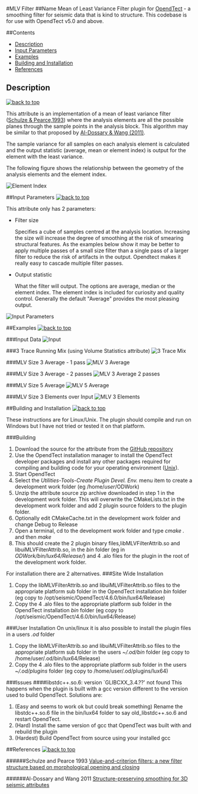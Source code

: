 #MLV Filter
##Name
Mean of Least Variance Filter plugin for [OpendTect](http://www.opendtect.org/) - a smoothing filter for seismic data that is kind to structure. This codebase is for use with OpendTect v5.0 and above.

##Contents
-  [Description](#description)
-  [Input Parameters](#input-parameters)
-  [Examples](#examples)
-  [Building and Installation](#building-and-installation)
-  [References](#references)

## Description
[![back to top](docs/uparrow.jpg)](#mlv-filter)

This attribute is an implementation of a mean of least variance filter ([Schulze & Pearce,1993](#schulze-and-pearce-1993)) where the analysis elements are all the possible planes through the sample points in the analysis block. This algorithm may be similar to that proposed by [Al-Dossary & Wang (2011)](#al-dossary-and-wang-2011). 

The sample variance for all samples on each analysis element is calculated and the output statistic (average, mean or element index) is output for the element with the least variance. 

The following figure shows the relationship between the geometry of the analysis elements and the element index.

![Element Index](docs/MLVFilterAttrib_elements.jpg "MLV Filter analysis elements")

##Input Parameters
[![back to top](docs/uparrow.jpg)](#mlv-filter)

This attribute only has 2 parameters:

*   Filter size

    Specifies a cube of samples centred  at the analysis location. Increasing the size will increase the degree of smoothing at the risk of smearing structural features. As the examples below show it may be better to apply multiple passes of a small size filter than a single pass of a larger filter to reduce the risk of artifacts in the output. Opendtect makes it really easy to cascade multiple filter passes.
    
*   Output statistic

    What the filter will output. The options are average, median or the element index. The element index is included for curiosity and quality control. Generally the default "Average" provides the most pleasing output.

![Input Parameters](docs/MLVFilterAttrib_par1.jpg "MLF Filter input parameters")

##Examples
[![back to top](docs/uparrow.jpg)](#mlv-filter)

###Input Data
![Input](docs/MLVFilterAttrib_input.jpg "Input data")

###3 Trace Running Mix (using Volume Statistics attribute)
![3 Trace Mix](docs/MLVFilterAttrib_VOL3_Mean.jpg "3 trace mix")

###MLV Size 3 Average - 1 pass
![MLV 3 Average](docs/MLVFilterAttrib_MLV3_Mean.jpg "MLV 3 average")

###MLV Size 3 Average - 2 passes
![MLV 3 Average 2 passes](docs/MLVFilterAttrib_MLV3_Mean2.jpg "MLV 3 average - 2 passes")

###MLV Size 5 Average
![MLV 5 Average](docs/MLVFilterAttrib_MLV5_Mean.jpg "MLV 5 average")

###MLV Size 3 Elements over Input
![MLV 3 Elements](docs/MLVFilterAttrib_MLV3_Elements.jpg "MLV 3 elements")

##Building and Installation
[![back to top](docs/uparrow.jpg)](#mlv-filter)

These instructions are for Linux/Unix. The plugin should compile and run on Windows but I have not tried or tested it on that platform.

###Building
1. Download the source for the attribute from the [GitHub repository](https://github.com/waynegm/MLVFilterAttrib/archive/master.zip)
2. Use the OpendTect installation manager to install the OpendTect developer packages and install any other packages required for compiling and building code for your operating environment ([Unix](file:///opt/seismic/OpendTect/4.6.0/doc/Programmer/unix.html)).
3. Start OpendTect
4. Select the *Utilities-Tools-Create Plugin Devel. Env.* menu item to create a development work folder (eg /home/*user*/ODWork)
5. Unzip the attribute source zip archive downloaded in step 1 in the development work folder. This will overwrite the CMakeLists.txt in the development work folder and add 2 plugin source folders to the plugin folder.
6. Optionally edit CMakeCache.txt in the development work folder and change Debug to Release
7. Open a terminal, cd to the development work folder and type *cmake .* and then *make*
8. This should create the 2 plugin binary files,libMLVFilterAttrib.so and libuiMLVFilterAttrib.so, in the *bin* folder (eg in *ODWork/bin/lux64/Release/*) and 4 .alo files for the plugin in the root of the development work folder. 

For installation there are 2 alternatives.
###Site Wide Installation
1.  Copy the libMLVFilterAttrib.so and libuiMLVFilterAttrib.so files to the appropriate platform sub folder in the OpendTect installation *bin* folder (eg copy to /opt/seismic/OpendTect/4.6.0/bin/lux64/Release)
2.  Copy the 4 .alo files to the appropriate platform sub folder in the OpendTect installation *bin* folder (eg copy to /opt/seismic/OpendTect/4.6.0/bin/lux64/Release)

###User Installation
On unix/linux it is also possible to install the plugin files in a users *.od* folder

1. Copy the libMLVFilterAttrib.so and libuiMLVFilterAttrib.so files to the appropriate platform sub folder in the users *~/.od/bin* folder (eg copy to /home/user/.od/bin/lux64/Release)
2. Copy the 4 .alo files to the appropriate platform sub folder in the users *~/.od/plugins* folder (eg copy to /home/user/.od/plugins/lux64)

###Issues
####libstdc++.so.6: version `GLIBCXX_3.4.??' not found
This happens when the plugin is built with a gcc version different to the version used to build OpendTect. Solutions are:
1.  (Easy and seems to work ok but could break something) Rename the libstdc\++.so.6 file in the bin/lux64 folder to say old_libstdc\++.so.6 and restart OpendTect.
2.  (Hard) Install the same version of gcc that OpendTect was built with and rebuild the plugin
3.  (Hardest) Build OpendTect from source using your installed gcc



##References
[![back to top](docs/uparrow.jpg)](#mlv-filter)

######Schulze and Pearce 1993
[Value-and-criterion filters: a new filter structure based on morphological opening and closing](http://proceedings.spiedigitallibrary.org/proceeding.aspx?articleid=1008684)

######Al-Dossary and Wang 2011
[Structure-preserving smoothing for 3D seismic attributes](http://library.seg.org/doi/pdf/10.1190/1.3627375)